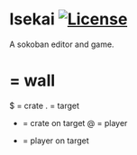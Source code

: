 # Isekai [![License](https://img.shields.io/badge/license-MIT-red)](LICENSE)

A sokoban editor and game.


# = wall
$ = crate
. = target
* = crate on target
@ = player
+ = player on target